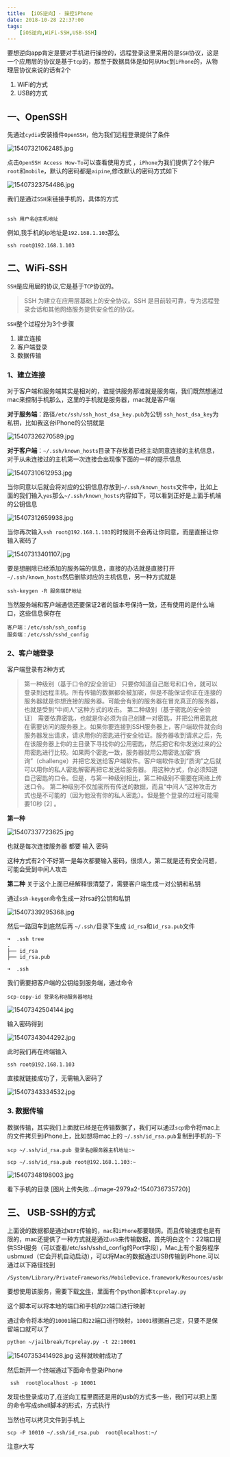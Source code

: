 ```yaml
---
title: 【iOS逆向】- 操控iPhone
date: 2018-10-28 22:37:00
tags:
    [iOS逆向,WiFi-SSH,USB-SSH]
---
```



要想逆向app肯定是要对手机进行操控的，远程登录这里采用的是`SSH`协议，这是一个应用层的协议是基于`tcp`的，那至于数据具体是如何从`Mac`到`iPhone`的，从物理层协议来说的话有2个

1. WiFi的方式
2. USB的方式

<!-- more -->

## 一、OpenSSH

先通过`cydia`安装插件`OpenSSH`，他为我们远程登录提供了条件

![15407321062485.jpg](https://upload-images.jianshu.io/upload_images/3279997-09495852eaf1c7b0.jpg?imageMogr2/auto-orient/strip%7CimageView2/2/w/500)



点击`OpenSSH Access How-To`可以查看使用方式 ，`iPhone`为我们提供了2个账户`root`和`mobile`，默认的密码都是`aipine`,修改默认的密码方式如下

![15407323754486.jpg](https://upload-images.jianshu.io/upload_images/3279997-4492484262c752c8.jpg?imageMogr2/auto-orient/strip%7CimageView2/2/w/500)


我们是通过`SSH`来链接手机的，具体的方式

```console

ssh 用户名@主机地址

```

例如,我手机的ip地址是`192.168.1.103`那么


```console
ssh root@192.168.1.103

```

## 二、WiFi-SSH

`SSH`是应用层的协议,它是基于`TCP`协议的。

> SSH 为建立在应用层基础上的安全协议。SSH 是目前较可靠，专为远程登录会话和其他网络服务提供安全性的协议。
> 

`SSH`整个过程分为3个步骤

1. 建立连接
2. 客户端登录
3. 数据传输

### 1、建立连接

对于客户端和服务端其实是相对的，谁提供服务那谁就是服务端，我们既然想通过mac来控制手机那么，这里的手机就是服务器，mac就是客户端

**对于服务端**：路径`/etc/ssh/ssh_host_dsa_key.pub`为公钥 `ssh_host_dsa_key`为私钥，比如我这台iPhone的公钥就是

![15407326270589.jpg](https://upload-images.jianshu.io/upload_images/3279997-78f1358b75fdb8d1.jpg?imageMogr2/auto-orient/strip%7CimageView2/2/w/1240)


**对于客户端**：`~/.ssh/known_hosts`目录下存放着已经主动同意连接的主机信息，对于从未连接过的主机第一次连接会出现像下面的一样的提示信息


![15407310612953.jpg](https://upload-images.jianshu.io/upload_images/3279997-9955214adf9237de.jpg?imageMogr2/auto-orient/strip%7CimageView2/2/w/1240)


当你同意以后就会将对应的公钥信息存放到`~/.ssh/known_hosts`文件中，比如上面的我们输入`yes`那么`~/.ssh/known_hosts`内容如下，可以看到正好是上面手机端的公钥信息

![15407312659938.jpg](https://upload-images.jianshu.io/upload_images/3279997-7765484009a08642.jpg?imageMogr2/auto-orient/strip%7CimageView2/2/w/1240)


当你再次输入`ssh root@192.168.1.103`的时候则不会再让你同意，而是直接让你输入密码了

![15407313401107.jpg](https://upload-images.jianshu.io/upload_images/3279997-4c43f297b30585f0.jpg?imageMogr2/auto-orient/strip%7CimageView2/2/w/1240)


要是想删除已经添加的服务端的信息，直接的办法就是直接打开`~/.ssh/known_hosts`然后删除对应的主机信息，另一种方式就是


```console
ssh-keygen -R 服务端IP地址

```

当然服务端和客户端通信还要保证2者的版本号保持一致，还有使用的是什么端口，这些信息保存在


```console
客户端：/etc/ssh/ssh_config
服务端：/etc/ssh/sshd_config
```


### 2、客户端登录

客户端登录有2种方式

> 第一种级别（基于口令的安全验证）
> 只要你知道自己帐号和口令，就可以登录到远程主机。所有传输的数据都会被加密，但是不能保证你正在连接的服务器就是你想连接的服务器。可能会有别的服务器在冒充真正的服务器，也就是受到“中间人”这种方式的攻击。
> 第二种级别（基于密匙的安全验证）
> 需要依靠密匙，也就是你必须为自己创建一对密匙，并把公用密匙放在需要访问的服务器上。如果你要连接到SSH服务器上，客户端软件就会向服务器发出请求，请求用你的密匙进行安全验证。服务器收到请求之后，先在该服务器上你的主目录下寻找你的公用密匙，然后把它和你发送过来的公用密匙进行比较。如果两个密匙一致，服务器就用公用密匙加密“质询”（challenge）并把它发送给客户端软件。客户端软件收到“质询”之后就可以用你的私人密匙解密再把它发送给服务器。
> 用这种方式，你必须知道自己密匙的口令。但是，与第一种级别相比，第二种级别不需要在网络上传送口令。
> 第二种级别不仅加密所有传送的数据，而且“中间人”这种攻击方式也是不可能的（因为他没有你的私人密匙）。但是整个登录的过程可能需要10秒 [2]  。


**第一种**

![15407337723625.jpg](https://upload-images.jianshu.io/upload_images/3279997-933ca1b04940697e.jpg?imageMogr2/auto-orient/strip%7CimageView2/2/w/1240)

也就是每次连接服务器 都要 输入 密码

这种方式有2个不好第一是每次都要输入密码，很烦人，第二就是还有安全问题，可能会受到中间人攻击

**第二种**
关于这个上面已经解释很清楚了，需要客户端生成一对公钥和私钥

通过`ssh-keygen`命令生成一对rsa的公钥和私钥

![15407339295368.jpg](https://upload-images.jianshu.io/upload_images/3279997-41a44dd755ca612e.jpg?imageMogr2/auto-orient/strip%7CimageView2/2/w/1240)


然后一路回车到底然后再 `~/.ssh/`目录下生成 `id_rsa`和`id_rsa.pub`文件


```console
➜  .ssh tree
.
├── id_rsa
├── id_rsa.pub

➜  .ssh

```

我们需要把客户端的公钥给到服务端，通过命令

```console
scp-copy-id 登录名称@服务器地址

```

![15407342504144.jpg](https://upload-images.jianshu.io/upload_images/3279997-71dfa30a5453a0f9.jpg?imageMogr2/auto-orient/strip%7CimageView2/2/w/1240)


输入密码得到

![15407343044292.jpg](https://upload-images.jianshu.io/upload_images/3279997-4cb03da08a0cf8d6.jpg?imageMogr2/auto-orient/strip%7CimageView2/2/w/1240)

此时我们再在终端输入


```console
ssh root@192.168.1.103

```

直接就链接成功了，无需输入密码了

![15407343334532.jpg](https://upload-images.jianshu.io/upload_images/3279997-1c0531c5cfda9403.jpg?imageMogr2/auto-orient/strip%7CimageView2/2/w/1240)


### 3. 数据传输

数据传输，其实我们上面就已经是在传输数据了，我们可以通过`scp`命令将mac上的文件拷贝到iPhone上，比如想将mac上的 `~/.ssh/id_rsa.pub`复制到手机的`~`下


```console
scp ~/.ssh/id_rsa.pub 登录名@服务器主机地址:~

scp ~/.ssh/id_rsa.pub root@192.168.1.103:~

```

![15407348198003.jpg](https://upload-images.jianshu.io/upload_images/3279997-5af926c36578b10e.jpg?imageMogr2/auto-orient/strip%7CimageView2/2/w/1240)

看下手机的目录
[图片上传失败...(image-2979a2-1540736735720)]



## 三、 USB-SSH的方式

上面说的数据都是通过`WIFI`传输的，`mac`和`iPhone`都要联网。而且传输速度也是有限的，mac还提供了一种方式就是通过`usb`来传输数据，首先明白这个：22端口提供SSH服务（可以查看/etc/ssh/sshd_config的Port字段），Mac上有个服务程序usbmuxd（它会开机自动启动），可以将Mac的数据通过USB传输到iPhone.可以通过以下路径找到 


```console
/System/Library/PrivateFrameworks/MobileDevice.framework/Resources/usbmuxd

```


要想使用该服务，需要下载[文件](https://cgit.sukimashita.com/usbmuxd.git/snapshot/usbmuxd-1.0.8.tar.gz)，里面有个python脚本`tcprelay.py`


这个脚本可以将本地的端口和手机的`22`端口进行映射 

通过命令将本地的`10001`端口和`22`端口进行映射，`10001`根据自己定，只要不是保留端口就可以了


```console
python ~/jailbreak/Tcprelay.py -t 22:10001

```
![15407353414928.jpg](https://upload-images.jianshu.io/upload_images/3279997-744b8443d6710282.jpg?imageMogr2/auto-orient/strip%7CimageView2/2/w/1240)
这样就映射成功了

然后新开一个终端通过下面命令登录iPhone


```console
 ssh  root@localhost -p 10001
```

发现也登录成功了,在逆向工程里面还是用的usb的方式多一些，我们可以把上面的命令写成shell脚本的形式，方式执行


当然也可以拷贝文件到手机上


```console
scp -P 10010 ~/.ssh/id_rsa.pub  root@localhost:~/

```

注意`P`大写
























